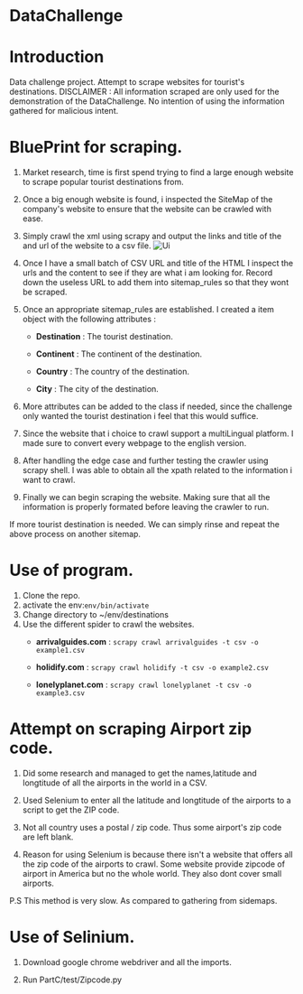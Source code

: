 # DataChallenge
Introduction
============
Data challenge project.
Attempt to scrape websites for tourist's destinations.
DISCLAIMER : All information scraped are only used for the demonstration of the DataChallenge. No intention of using the information gathered for malicious intent.

BluePrint for scraping.
===========

1.  Market research, time is first spend trying to find a large enough website to scrape popular tourist destinations from.

2.  Once a big enough website is found, i inspected the SiteMap of the company's website to ensure that the website can be crawled with ease.

3.  Simply crawl the xml using scrapy and output the links and title of the and url of the website to a csv file.
    ![Ui](images/Ui.png)

4.  Once I have a small batch of CSV URL and title of the HTML I inspect the urls and the content to see if they are what i am looking for. Record down the useless URL to add them into sitemap\_rules so that they wont be scraped.

5.  Once an appropriate sitemap\_rules are established. I created a item object with the following attributes :

    -   **Destination** : The tourist destination.

    -   **Continent** : The continent of the destination.

    -   **Country** : The country of the destination.

    -   **City** : The city of the destination.

6.  More attributes can be added to the class if needed, since the challenge only wanted the tourist destination i feel that this would suffice. 

7.  Since the website that i choice to crawl support a multiLingual platform. I made sure to convert every webpage to the english version. 

8.  After handling the edge case and further testing the crawler using scrapy shell. I was able to obtain all the xpath related to the information i want to crawl.

9.  Finally we can begin scraping the website. Making sure that all the information is properly formated before leaving the crawler to run.

If more tourist destination is needed. We can simply rinse and repeat the above process on another sitemap.

Use of program.
===========
1.  Clone the repo.
2.  activate the env:`env/bin/activate`
3.  Change directory to ~/env/destinations
4.  Use the different spider to crawl the websites.
    -   **arrivalguides.com** : `scrapy crawl arrivalguides -t csv -o example1.csv`

    -   **holidify.com** : `scrapy crawl holidify -t csv -o example2.csv`

    -   **lonelyplanet.com** : `scrapy crawl lonelyplanet -t csv -o example3.csv`


Attempt on scraping Airport zip code.
===========

1.  Did some research and managed to get the names,latitude and longtitude of all the airports in the world in a CSV.

2.  Used Selenium to enter all the latitude and longtitude of the airports to a script to get the ZIP code.

3.  Not all country uses a postal / zip code. Thus some airport's zip code are left blank.

4.  Reason for using Selenium is because there isn't a website that offers all the zip code of the airports to crawl. Some website provide zipcode of airport in America but no the whole world. They also dont cover small airports.

P.S This method is very slow. As compared to gathering from sidemaps.
 
Use of Selinium.
===========

1.  Download google chrome webdriver and all the imports.

2.  Run PartC/test/Zipcode.py

